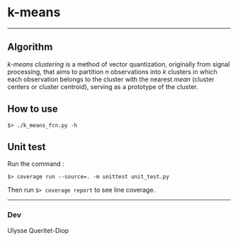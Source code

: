 # k-means

***

## Algorithm
*k-means clustering* is a method of vector quantization, originally from signal processing, that aims to partition *n* observations into *k* clusters in which each observation belongs to the cluster with the nearest *mean* (cluster centers or cluster centroid), serving as a prototype of the cluster.

## How to use
    $> ./k_means_fcn.py -h

## Unit test
Run the command :

    $> coverage run --source=. -m unittest unit_test.py


Then run `$> coverage report` to see line coverage.

***

### Dev
Ulysse Queritet-Diop